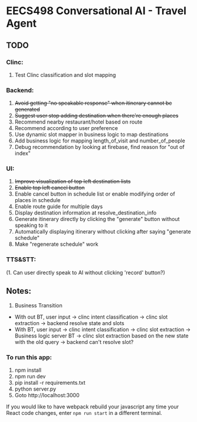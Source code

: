 # EECS498 Conversational AI - Travel Agent

## TODO
### Clinc:
1. Test Clinc classification and slot mapping
### Backend:
1. ~~Avoid getting "no speakable response" when itinerary cannot be generated~~
2. ~~Suggest user stop adding destination when there're enough places~~
3. Recommend nearby restaurant/hotel based on route
4. Recommend according to user preference
5. Use dynamic slot mapper in business logic to map destinations
6. Add business logic for mapping length_of_visit and number_of_people
7. Debug recommendation by looking at firebase, find reason for "out of index"
### UI:
1. ~~Improve visualization of top left destination lists~~
2. ~~Enable top left cancel button~~
3. Enable cancel button in schedule list or enable modifying order of places in schedule
4. Enable route guide for multiple days
5. Display destination information at resolve_destination_info
6. Generate itinerary directly by clicking the "generate" button without speaking to it
7. Automatically displaying itinerary without clicking after saying "generate schedule"
8. Make "regenerate schedule" work
### TTS&STT:
(1. Can user directly speak to AI without clicking 'record' button?)


## Notes:
1. Business Transition
- With out BT, user input -> clinc intent classification -> clinc slot extraction -> backend resolve state and slots
- With BT, user input -> clinc intent classification -> clinc slot extraction -> Business logic server BT -> clinc slot extraction based on the new state with the old query -> backend can't resolve slot?


### To run this app:
1. npm install
2. npm run dev
3. pip install -r requirements.txt
4. python server.py
5. Goto http://localhost:3000

If you would like to have webpack rebuild your javascript any time your React code changes, enter `npm run start` in a different terminal.
